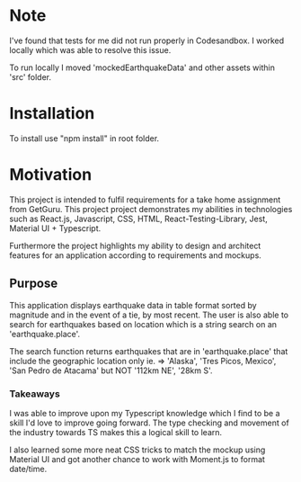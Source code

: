 # Note

I've found that tests for me did not run properly in Codesandbox. I worked locally which was able to resolve this issue.

To run locally I moved 'mockedEarthquakeData' and other assets within 'src' folder.

# Installation

To install use "npm install" in root folder.

# Motivation
This project is intended to fulfil requirements for a take home assignment from GetGuru. This project project demonstrates my abilities in technologies such as React.js, Javascript, CSS, HTML, React-Testing-Library, Jest, Material UI + Typescript.

Furthermore the project highlights my ability to design and architect features for an application according to requirements and mockups.

## Purpose

This application displays earthquake data in table format sorted by magnitude and in the event of a tie, by most recent. The user is also able to search for earthquakes based on location which is a string search on an 'earthquake.place'.

The search function returns earthquakes that are in 'earthquake.place' that include the geographic location only ie. => 'Alaska', 'Tres Picos, Mexico', 'San Pedro de Atacama' but NOT '112km NE', '28km S'.

### Takeaways

I was able to improve upon my Typescript knowledge which I find to be a skill I'd love to improve going forward. The type checking and movement of the industry towards TS makes this a logical skill to learn.

I also learned some more neat CSS tricks to match the mockup using Material UI and got another chance to work with Moment.js to format date/time.